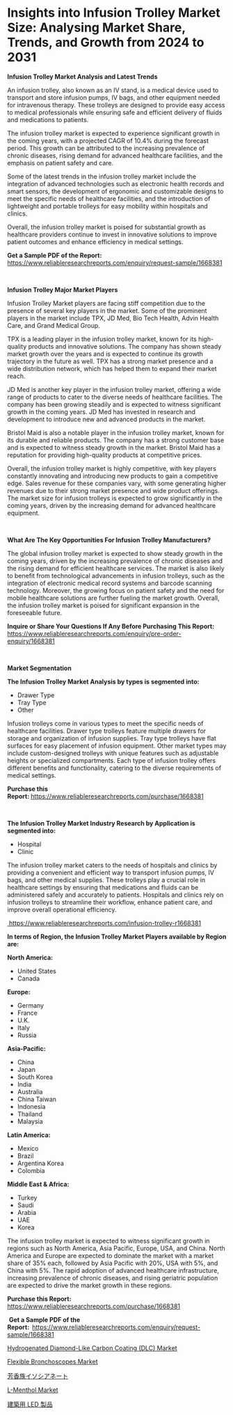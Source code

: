<p><h1>Insights into Infusion Trolley Market Size: Analysing Market Share, Trends, and Growth from 2024 to 2031</h1></p><p><strong>Infusion Trolley Market Analysis and Latest Trends</strong></p>
<p><p>An infusion trolley, also known as an IV stand, is a medical device used to transport and store infusion pumps, IV bags, and other equipment needed for intravenous therapy. These trolleys are designed to provide easy access to medical professionals while ensuring safe and efficient delivery of fluids and medications to patients.</p><p>The infusion trolley market is expected to experience significant growth in the coming years, with a projected CAGR of 10.4% during the forecast period. This growth can be attributed to the increasing prevalence of chronic diseases, rising demand for advanced healthcare facilities, and the emphasis on patient safety and care.</p><p>Some of the latest trends in the infusion trolley market include the integration of advanced technologies such as electronic health records and smart sensors, the development of ergonomic and customizable designs to meet the specific needs of healthcare facilities, and the introduction of lightweight and portable trolleys for easy mobility within hospitals and clinics.</p><p>Overall, the infusion trolley market is poised for substantial growth as healthcare providers continue to invest in innovative solutions to improve patient outcomes and enhance efficiency in medical settings.</p></p>
<p><strong>Get a Sample PDF of the Report:&nbsp;</strong> <a href="https://www.reliableresearchreports.com/enquiry/request-sample/1668381">https://www.reliableresearchreports.com/enquiry/request-sample/1668381</a></p>
<p>&nbsp;</p>
<p><strong>Infusion Trolley Major Market Players</strong></p>
<p><p>Infusion Trolley Market players are facing stiff competition due to the presence of several key players in the market. Some of the prominent players in the market include TPX, JD Med, Bio Tech Health, Advin Health Care, and Grand Medical Group.</p><p>TPX is a leading player in the infusion trolley market, known for its high-quality products and innovative solutions. The company has shown steady market growth over the years and is expected to continue its growth trajectory in the future as well. TPX has a strong market presence and a wide distribution network, which has helped them to expand their market reach.</p><p>JD Med is another key player in the infusion trolley market, offering a wide range of products to cater to the diverse needs of healthcare facilities. The company has been growing steadily and is expected to witness significant growth in the coming years. JD Med has invested in research and development to introduce new and advanced products in the market.</p><p>Bristol Maid is also a notable player in the infusion trolley market, known for its durable and reliable products. The company has a strong customer base and is expected to witness steady growth in the market. Bristol Maid has a reputation for providing high-quality products at competitive prices.</p><p>Overall, the infusion trolley market is highly competitive, with key players constantly innovating and introducing new products to gain a competitive edge. Sales revenue for these companies vary, with some generating higher revenues due to their strong market presence and wide product offerings. The market size for infusion trolleys is expected to grow significantly in the coming years, driven by the increasing demand for advanced healthcare equipment.</p></p>
<p>&nbsp;</p>
<p><strong>What Are The Key Opportunities For Infusion Trolley Manufacturers?</strong></p>
<p><p>The global infusion trolley market is expected to show steady growth in the coming years, driven by the increasing prevalence of chronic diseases and the rising demand for efficient healthcare services. The market is also likely to benefit from technological advancements in infusion trolleys, such as the integration of electronic medical record systems and barcode scanning technology. Moreover, the growing focus on patient safety and the need for mobile healthcare solutions are further fueling the market growth. Overall, the infusion trolley market is poised for significant expansion in the foreseeable future.</p></p>
<p><strong>Inquire or Share Your Questions If Any Before Purchasing This Report:</strong> <a href="https://www.reliableresearchreports.com/enquiry/pre-order-enquiry/1668381">https://www.reliableresearchreports.com/enquiry/pre-order-enquiry/1668381</a></p>
<p>&nbsp;</p>
<p><strong>Market Segmentation</strong></p>
<p><strong>The Infusion Trolley Market Analysis by types is segmented into:</strong></p>
<p><ul><li>Drawer Type</li><li>Tray Type</li><li>Other</li></ul></p>
<p><p>Infusion trolleys come in various types to meet the specific needs of healthcare facilities. Drawer type trolleys feature multiple drawers for storage and organization of infusion supplies. Tray type trolleys have flat surfaces for easy placement of infusion equipment. Other market types may include custom-designed trolleys with unique features such as adjustable heights or specialized compartments. Each type of infusion trolley offers different benefits and functionality, catering to the diverse requirements of medical settings.</p></p>
<p><strong>Purchase this Report:&nbsp;</strong><a href="https://www.reliableresearchreports.com/purchase/1668381">https://www.reliableresearchreports.com/purchase/1668381</a></p>
<p>&nbsp;</p>
<p><strong>The Infusion Trolley Market Industry Research by Application is segmented into:</strong></p>
<p><ul><li>Hospital</li><li>Clinic</li></ul></p>
<p><p>The infusion trolley market caters to the needs of hospitals and clinics by providing a convenient and efficient way to transport infusion pumps, IV bags, and other medical supplies. These trolleys play a crucial role in healthcare settings by ensuring that medications and fluids can be administered safely and accurately to patients. Hospitals and clinics rely on infusion trolleys to streamline their workflow, enhance patient care, and improve overall operational efficiency.</p></p>
<p><a href="https://www.reliableresearchreports.com/infusion-trolley-r1668381">&nbsp;https://www.reliableresearchreports.com/infusion-trolley-r1668381</a></p>
<p><strong>In terms of Region, the Infusion Trolley Market Players available by Region are:</strong></p>
<p>
    <p> <strong> North America: </strong>
        <ul>
            <li>United States</li>
            <li>Canada</li>
        </ul>
        </p> 
    <p> <strong> Europe: </strong>
        <ul>
            <li>Germany</li>
            <li>France</li>
            <li>U.K.</li>
            <li>Italy</li>
            <li>Russia</li>
        </ul>
        </p> 
    <p> <strong> Asia-Pacific: </strong>
        <ul>
            <li>China</li>
            <li>Japan</li>
            <li>South Korea</li>
            <li>India</li>
            <li>Australia</li>
            <li>China Taiwan</li>
            <li>Indonesia</li>
            <li>Thailand</li>
            <li>Malaysia</li>
        </ul>
        </p> 
    <p> <strong> Latin America: </strong>
        <ul>
            <li>Mexico</li>
            <li>Brazil</li>
            <li>Argentina Korea</li>
            <li>Colombia</li>
        </ul>
        </p> 
    <p> <strong> Middle East & Africa: </strong>
        <ul>
            <li>Turkey</li>
            <li>Saudi</li>
            <li>Arabia</li>
            <li>UAE</li>
            <li>Korea</li>
        </ul>
    </p>
    </p>
<p><p>The infusion trolley market is expected to witness significant growth in regions such as North America, Asia Pacific, Europe, USA, and China. North America and Europe are expected to dominate the market with a market share of 35% each, followed by Asia Pacific with 20%, USA with 5%, and China with 5%. The rapid adoption of advanced healthcare infrastructure, increasing prevalence of chronic diseases, and rising geriatric population are expected to drive the market growth in these regions.</p></p>
<p><strong>Purchase this Report: </strong><a href="https://www.reliableresearchreports.com/purchase/1668381">https://www.reliableresearchreports.com/purchase/1668381</a></p>
<p>&nbsp;<strong>Get a Sample PDF of the Report:&nbsp;&nbsp;</strong><a href="https://www.reliableresearchreports.com/enquiry/request-sample/1668381">https://www.reliableresearchreports.com/enquiry/request-sample/1668381</a></p>
<p><strong></strong></p>
<p><p><a href="https://issuu.com/reportprime-2/docs/hydrogenated-diamond-like-carbon-coating-dlc-marke">Hydrogenated Diamond-Like Carbon Coating (DLC) Market</a></p><p><a href="https://github.com/cameroneffertz/Market-Research-Report-List-1/blob/main/flexible-bronchoscopes-market.md">Flexible Bronchoscopes Market</a></p><p><a href="https://github.com/laurenreichert/Market-Research-Report-List-1/blob/main/718394450752.md">芳香族イソシアネート</a></p><p><a href="https://issuu.com/reportprime-2/docs/l-menthol-market-size-2030.pptx">L-Menthol Market</a></p><p><a href="https://github.com/vtbvgl20191192/Market-Research-Report-List-2/blob/main/144302250751.md">建築用 LED 製品</a></p></p>